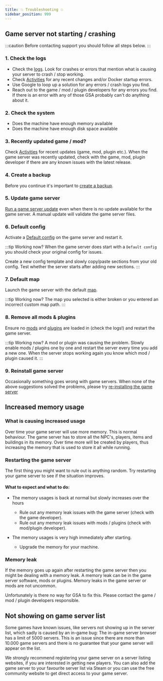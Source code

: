 ```yaml
---
title: 💥 Troubleshooting 💥
sidebar_position: 999
---
```


## Game server not starting / crashing

:::caution
Before contacting support you should follow all steps below.
:::

### 1. Check the logs
- Check the [logs](/dashboard/game_servers/getting_started#logs). Look for crashes or errors that mention what is causing your server to crash / stop working.
- Check [Activities](/dashboard/game_servers/getting_started#activity) for any recent changes and/or Docker startup errors.
- Use Google to loop up a solution for any errors / crash logs you find.
- Reach out to the game / mod / plugin developers for any errors you find. If there is an error with any of those GSA probably can't do anything about it.


### 2. Check the system
- Does the machine have enough memory available
- Does the machine have enough disk space available

### 3. Recently updated game / mod?
Check [Activities](/dashboard/game_servers/getting_started#activity) for recent updates (game, mod, plugin etc.). When the game server was recently updated, check with the game, mod, plugin developer if there are any known issues with the latest release.

### 4. Create a backup
Before you continue it's important to [create a backup](/dashboard/game_servers/backups#create-manual-backup).

### 5. Update game server
[Run a game server update](/dashboard/game_servers/getting_started#controls) even when there is no update available for the game server. A manual update will validate the game server files.

### 6. Default config
Activate a [Default config](/dashboard/game_servers/config_templates#default-configs) on the game server and restart it.

:::tip Working now?
When the game server does start with a `Default config` you should check your original config for issues.

Create a new config template and slowly copy/paste sections from your old config. Test whether the server starts after adding new sections.
:::

### 7. Default map
Launch the game server with the default [map](/dashboard/game_servers/getting_started#settings).

:::tip Working now?
The map you selected is either broken or you entered an incorrect custom map path.
:::

### 8. Remove all mods & plugins
Ensure no [mods](/dashboard/game_servers/mods_plugins#update--delete) and [plugins](/dashboard/game_servers/mods_plugins#manage-plugins) are loaded in (check the logs!) and restart the game server.

:::tip Working now?
A mod or plugin was causing the problem. Slowly enable mods / plugins one by one and restart the server every time you add a new one. When the server stops working again you know which mod / plugin caused it.
:::

### 9. Reinstall game server
Occasionally something goes wrong with game servers. When none of the above suggestions solved the problems, please try [re-installing the game server](/dashboard/game_servers/getting_started/#re-install)


## Increased memory usage

### What is causing increased usage
Over time your game server will use more memory. This is normal behaviour. The game server has to store all the NPC's, players, items and buildings in its memory. Over time more will be created by players, thus increasing the memory that is used to store it all while running.

### Restarting the game server
The first thing you might want to rule out is anything random. Try restarting your game server to see if the situation improves.

#### What to expect and what to do:

- The memory usages is back at normal but slowly increases over the hours
   - Rule out any memory leak issues with the game server (check with the game developer).
   - Rule out any memory leak issues with mods / plugins (check with mod/plugin developer).

- The memory usages is very high immediately after starting.
   - Upgrade the memory for your machine.

### Memory leak
If the memory goes up again after restarting the game server then you might be dealing with a memory leak. A memory leak can be in the game server software, mods or plugins.
Memory leaks in the game server or mods are not uncommon. 

Unfortunately is there no way for GSA to fix this. Please contact the game / mod / plugin developers responsible.

## Not showing on game server list
Some games have known issues, like servers not showing up in the server list, which sadly is caused by an in-game bug: The in-game server browser has a limit of 5000 servers. This is an issue since there are more than 10.000 game servers and there is no guarantee that your game server will appear on the list.

We strongly recommend registering your game server on a server listing websites, if you are interested in getting new players.
You can also add the game server to your favourite server list via Steam or you can use the free community website to get direct access to your game server.